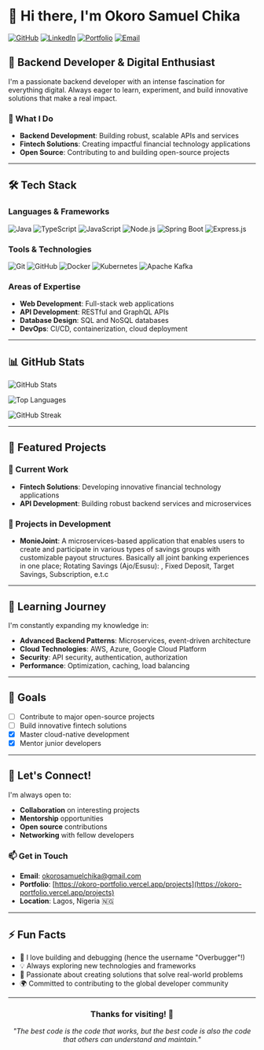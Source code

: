 # 👋 Hi there, I'm Okoro Samuel Chika

[![GitHub](https://img.shields.io/badge/GitHub-Overbugger-181717?style=for-the-badge&logo=github)](https://github.com/Overbugger)
[![LinkedIn](https://img.shields.io/badge/LinkedIn-Connect-blue?style=for-the-badge&logo=linkedin)](www.linkedin.com/in/samuel-okoro-357094290)
[![Portfolio](https://img.shields.io/badge/Portfolio-Visit-orange?style=for-the-badge&logo=vercel)](https://okoro-portfolio.vercel.app/projects)
[![Email](https://img.shields.io/badge/Email-Contact-red?style=for-the-badge&logo=gmail)](mailto:okorosamuelchika@gmail.com)

## 🚀 Backend Developer & Digital Enthusiast

I'm a passionate backend developer with an intense fascination for everything digital. Always eager to learn, experiment, and build innovative solutions that make a real impact.

### 🌟 What I Do

- **Backend Development**: Building robust, scalable APIs and services
- **Fintech Solutions**: Creating impactful financial technology applications
- **Open Source**: Contributing to and building open-source projects

---

## 🛠️ Tech Stack

### **Languages & Frameworks**

![Java](https://img.shields.io/badge/Java-ED8B00?style=for-the-badge&logo=openjdk&logoColor=white)
![TypeScript](https://img.shields.io/badge/TypeScript-007ACC?style=for-the-badge&logo=typescript&logoColor=white)
![JavaScript](https://img.shields.io/badge/JavaScript-F7DF1E?style=for-the-badge&logo=javascript&logoColor=black)
![Node.js](https://img.shields.io/badge/Node.js-43853D?style=for-the-badge&logo=node.js&logoColor=white)
![Spring Boot](https://img.shields.io/badge/Spring_Boot-6DB33F?style=for-the-badge&logo=spring-boot&logoColor=white)
![Express.js](https://img.shields.io/badge/Express.js-404D59?style=for-the-badge&logo=express&logoColor=white)

### **Tools & Technologies**

![Git](https://img.shields.io/badge/Git-F05032?style=for-the-badge&logo=git&logoColor=white)
![GitHub](https://img.shields.io/badge/GitHub-181717?style=for-the-badge&logo=github&logoColor=white)
![Docker](https://img.shields.io/badge/Docker-2496ED?style=for-the-badge&logo=docker&logoColor=white)
![Kubernetes](https://img.shields.io/badge/Kubernetes-326CE5?style=for-the-badge&logo=kubernetes&logoColor=white)
![Apache Kafka](https://img.shields.io/badge/Apache_Kafka-231F20?style=for-the-badge&logo=apache-kafka&logoColor=white)

### **Areas of Expertise**

- **Web Development**: Full-stack web applications
- **API Development**: RESTful and GraphQL APIs
- **Database Design**: SQL and NoSQL databases
- **DevOps**: CI/CD, containerization, cloud deployment

---

## 📊 GitHub Stats

![GitHub Stats](https://github-readme-stats.vercel.app/api?username=Overbugger&show_icons=true&theme=radical&hide_border=true&bg_color=0D1117&title_color=58A6FF&text_color=8B949E&icon_color=58A6FF)

![Top Languages](https://github-readme-stats.vercel.app/api/top-langs/?username=Overbugger&layout=compact&theme=radical&hide_border=true&bg_color=0D1117&title_color=58A6FF&text_color=8B949E)

![GitHub Streak](https://streak-stats.demolab.com/?user=Overbugger&theme=radical&hide_border=true&background=0D1117&stroke=58A6FF&ring=58A6FF&fire=58A6FF&currStreakNum=8B949E&sideNums=8B949E&currStreakLabel=8B949E&sideLabels=8B949E&dates=8B949E)

---

## 🎯 Featured Projects

### 🔧 Current Work

- **Fintech Solutions**: Developing innovative financial technology applications
- **API Development**: Building robust backend services and microservices
  
### 🚧 Projects in Development

- **MonieJoint**: A microservices-based application that enables users to create and participate in various types of savings groups with customizable payout structures. Basically all joint banking experiences in one place; Rotating Savings (Ajo/Esusu): , Fixed Deposit, Target Savings, Subscription, e.t.c

---

## 🌱 Learning Journey

I'm constantly expanding my knowledge in:

- **Advanced Backend Patterns**: Microservices, event-driven architecture
- **Cloud Technologies**: AWS, Azure, Google Cloud Platform
- **Security**: API security, authentication, authorization
- **Performance**: Optimization, caching, load balancing

---

## 🎯 Goals

- [ ] Contribute to major open-source projects
- [ ] Build innovative fintech solutions
- [x] Master cloud-native development
- [x] Mentor junior developers

---

## 🤝 Let's Connect!

I'm always open to:

- **Collaboration** on interesting projects
- **Mentorship** opportunities
- **Open source** contributions
- **Networking** with fellow developers

### 📫 Get in Touch

- **Email**: [okorosamuelchika@gmail.com](mailto:okorosamuelchika@gmail.com)
- **Portfolio**: [https://okoro-portfolio.vercel.app/projects](https://okoro-portfolio.vercel.app/projects)
- **Location**: Lagos, Nigeria 🇳🇬

---

## ⚡ Fun Facts

- 🐛 I love building and debugging (hence the username "Overbugger"!)
- 💡 Always exploring new technologies and frameworks
- 🎯 Passionate about creating solutions that solve real-world problems
- 🌍 Committed to contributing to the global developer community

---

<div align="center">

### Thanks for visiting! 👋

_"The best code is the code that works, but the best code is also the code that others can understand and maintain."_

</div>
